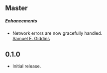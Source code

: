 ## Master

##### Enhancements

* Network errors are now gracefully handled.  
[Samuel E. Giddins](https://github.com/segiddins)


## 0.1.0

* Initial release.
